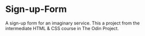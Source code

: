 # Sign-up-Form
A sign-up form for an imaginary service. This a project from the intermediate HTML &amp; CSS course in The Odin Project.

